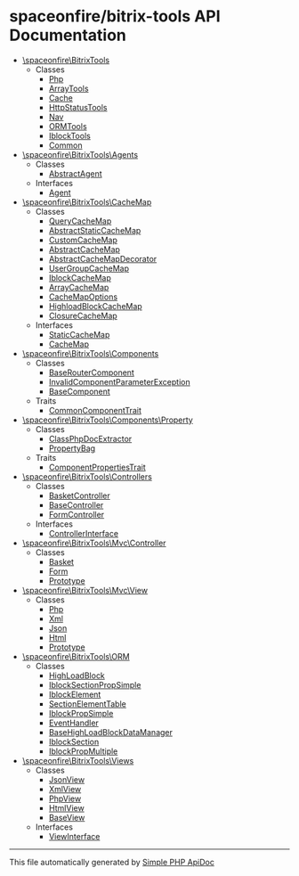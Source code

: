 # spaceonfire/bitrix-tools API Documentation

-   [\spaceonfire\BitrixTools](./spaceonfire/BitrixTools)
    -   Classes
        -   [Php](./spaceonfire/BitrixTools/Php.md)
        -   [ArrayTools](./spaceonfire/BitrixTools/ArrayTools.md)
        -   [Cache](./spaceonfire/BitrixTools/Cache.md)
        -   [HttpStatusTools](./spaceonfire/BitrixTools/HttpStatusTools.md)
        -   [Nav](./spaceonfire/BitrixTools/Nav.md)
        -   [ORMTools](./spaceonfire/BitrixTools/ORMTools.md)
        -   [IblockTools](./spaceonfire/BitrixTools/IblockTools.md)
        -   [Common](./spaceonfire/BitrixTools/Common.md)
-   [\spaceonfire\BitrixTools\Agents](./spaceonfire/BitrixTools/Agents)
    -   Classes
        -   [AbstractAgent](./spaceonfire/BitrixTools/Agents/AbstractAgent.md)
    -   Interfaces
        -   [Agent](./spaceonfire/BitrixTools/Agent.mds/Agent.md)
-   [\spaceonfire\BitrixTools\CacheMap](./spaceonfire/BitrixTools/CacheMap)
    -   Classes
        -   [QueryCacheMap](./spaceonfire/BitrixTools/CacheMap/QueryCacheMap.md)
        -   [AbstractStaticCacheMap](./spaceonfire/BitrixTools/CacheMap/AbstractStaticCacheMap.md)
        -   [CustomCacheMap](./spaceonfire/BitrixTools/CacheMap/CustomCacheMap.md)
        -   [AbstractCacheMap](./spaceonfire/BitrixTools/CacheMap/AbstractCacheMap.md)
        -   [AbstractCacheMapDecorator](./spaceonfire/BitrixTools/CacheMap/AbstractCacheMapDecorator.md)
        -   [UserGroupCacheMap](./spaceonfire/BitrixTools/CacheMap/UserGroupCacheMap.md)
        -   [IblockCacheMap](./spaceonfire/BitrixTools/CacheMap/IblockCacheMap.md)
        -   [ArrayCacheMap](./spaceonfire/BitrixTools/CacheMap/ArrayCacheMap.md)
        -   [CacheMapOptions](./spaceonfire/BitrixTools/CacheMap/CacheMapOptions.md)
        -   [HighloadBlockCacheMap](./spaceonfire/BitrixTools/CacheMap/HighloadBlockCacheMap.md)
        -   [ClosureCacheMap](./spaceonfire/BitrixTools/CacheMap/ClosureCacheMap.md)
    -   Interfaces
        -   [StaticCacheMap](./spaceonfire/BitrixTools/CacheMap/StaticCacheMap.md)
        -   [CacheMap](./spaceonfire/BitrixTools/CacheMap.md/CacheMap.md)
-   [\spaceonfire\BitrixTools\Components](./spaceonfire/BitrixTools/Components)
    -   Classes
        -   [BaseRouterComponent](./spaceonfire/BitrixTools/Components/BaseRouterComponent.md)
        -   [InvalidComponentParameterException](./spaceonfire/BitrixTools/Components/InvalidComponentParameterException.md)
        -   [BaseComponent](./spaceonfire/BitrixTools/Components/BaseComponent.md)
    -   Traits
        -   [CommonComponentTrait](./spaceonfire/BitrixTools/Components/CommonComponentTrait.md)
-   [\spaceonfire\BitrixTools\Components\Property](./spaceonfire/BitrixTools/Components/Property)
    -   Classes
        -   [ClassPhpDocExtractor](./spaceonfire/BitrixTools/Components/Property/ClassPhpDocExtractor.md)
        -   [PropertyBag](./spaceonfire/BitrixTools/Components/Property/PropertyBag.md)
    -   Traits
        -   [ComponentPropertiesTrait](./spaceonfire/BitrixTools/Components/Property/ComponentPropertiesTrait.md)
-   [\spaceonfire\BitrixTools\Controllers](./spaceonfire/BitrixTools/Controllers)
    -   Classes
        -   [BasketController](./spaceonfire/BitrixTools/Controllers/BasketController.md)
        -   [BaseController](./spaceonfire/BitrixTools/Controllers/BaseController.md)
        -   [FormController](./spaceonfire/BitrixTools/Controllers/FormController.md)
    -   Interfaces
        -   [ControllerInterface](./spaceonfire/BitrixTools/Controllers/ControllerInterface.md)
-   [\spaceonfire\BitrixTools\Mvc\Controller](./spaceonfire/BitrixTools/Mvc/Controller)
    -   Classes
        -   [Basket](./spaceonfire/BitrixTools/Mvc/Controller/Basket.md)
        -   [Form](./spaceonfire/BitrixTools/Mvc/Controller/Form.md)
        -   [Prototype](./spaceonfire/BitrixTools/Mvc/Controller/Prototype.md)
-   [\spaceonfire\BitrixTools\Mvc\View](./spaceonfire/BitrixTools/Mvc/View)
    -   Classes
        -   [Php](./spaceonfire/BitrixTools/Mvc/View/Php.md)
        -   [Xml](./spaceonfire/BitrixTools/Mvc/View/Xml.md)
        -   [Json](./spaceonfire/BitrixTools/Mvc/View/Json.md)
        -   [Html](./spaceonfire/BitrixTools/Mvc/View/Html.md)
        -   [Prototype](./spaceonfire/BitrixTools/Mvc/View/Prototype.md)
-   [\spaceonfire\BitrixTools\ORM](./spaceonfire/BitrixTools/ORM)
    -   Classes
        -   [HighLoadBlock](./spaceonfire/BitrixTools/ORM/HighLoadBlock.md)
        -   [IblockSectionPropSimple](./spaceonfire/BitrixTools/ORM/IblockSectionPropSimple.md)
        -   [IblockElement](./spaceonfire/BitrixTools/ORM/IblockElement.md)
        -   [SectionElementTable](./spaceonfire/BitrixTools/ORM/SectionElementTable.md)
        -   [IblockPropSimple](./spaceonfire/BitrixTools/ORM/IblockPropSimple.md)
        -   [EventHandler](./spaceonfire/BitrixTools/ORM/EventHandler.md)
        -   [BaseHighLoadBlockDataManager](./spaceonfire/BitrixTools/ORM/BaseHighLoadBlockDataManager.md)
        -   [IblockSection](./spaceonfire/BitrixTools/ORM/IblockSection.md)
        -   [IblockPropMultiple](./spaceonfire/BitrixTools/ORM/IblockPropMultiple.md)
-   [\spaceonfire\BitrixTools\Views](./spaceonfire/BitrixTools/Views)
    -   Classes
        -   [JsonView](./spaceonfire/BitrixTools/Views/JsonView.md)
        -   [XmlView](./spaceonfire/BitrixTools/Views/XmlView.md)
        -   [PhpView](./spaceonfire/BitrixTools/Views/PhpView.md)
        -   [HtmlView](./spaceonfire/BitrixTools/Views/HtmlView.md)
        -   [BaseView](./spaceonfire/BitrixTools/Views/BaseView.md)
    -   Interfaces
        -   [ViewInterface](./spaceonfire/BitrixTools/Views/ViewInterface.md)

---

This file automatically generated by [Simple PHP ApiDoc](https://github.com/spaceonfire/simple-php-apidoc)
